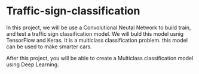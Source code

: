 # Traffic-sign-classification


In this project, we will be use a Convolutional Neutal Network to build train, and test a traffic sign classification model. We will buld this model usnig TensorFlow and Keras. It is a multiclass classification problem. this model can be used to make smarter cars.

After this project, you will be able to create a Multiclass classification model using Deep Learning.